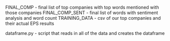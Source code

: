 FINAL_COMP - final list of top companies with top words mentioned with those companies
FINAL_COMP_SENT - final list of words with sentiment analysis and word count
TRAINING_DATA - csv of our top companies and their actual EPS results

dataframe.py - script that reads in all of the data and creates the dataframe
